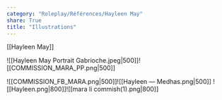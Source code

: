 ```yaml
---
category: "Roleplay/Références/Hayleen May"
share: True
title: "Illustrations"
---
```

[[Hayleen May]]

![[Hayleen May Portrait Gabrioche.jpeg|500]]![[COMMISSION_MARA_PP.png|500]]

![[COMMISSION_FB_MARA.png|500]]![[Hayleen — Medhas.png|500]]
![[Hayleen.png|800]]![[mara li commish(1).png|800]]